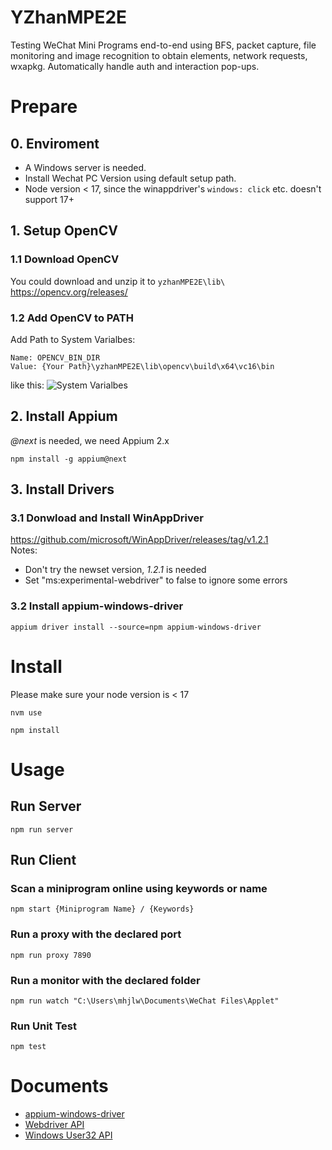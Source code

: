 # YZhanMPE2E
Testing WeChat Mini Programs end-to-end using BFS, packet capture, file monitoring and image recognition to obtain elements, network requests, wxapkg. Automatically handle auth and interaction pop-ups.
# Prepare
## 0. Enviroment
- A Windows server is needed.
- Install Wechat PC Version using default setup path.
- Node version < 17, since the winappdriver's `windows: click` etc. doesn't support 17+
## 1. Setup OpenCV
### 1.1 Download OpenCV
You could download and unzip it to `yzhanMPE2E\lib\`  
https://opencv.org/releases/
### 1.2 Add OpenCV to PATH
Add Path to System Varialbes:
```shell
Name: OPENCV_BIN_DIR
Value: {Your Path}\yzhanMPE2E\lib\opencv\build\x64\vc16\bin
```
like this:
![System Varialbes](https://s2.loli.net/2023/05/13/8QWsBTIDPVAq7ni.jpg)

## 2. Install Appium
*@next* is needed, we need Appium 2.x
```shell
npm install -g appium@next
```
## 3. Install Drivers
### 3.1 Donwload and Install WinAppDriver
https://github.com/microsoft/WinAppDriver/releases/tag/v1.2.1  
Notes:
- Don't try the newset version, *1.2.1* is needed 
- Set "ms:experimental-webdriver" to false to ignore some errors  
### 3.2 Install appium-windows-driver
```shell
appium driver install --source=npm appium-windows-driver
```

# Install
Please make sure your node version is < 17  
```
nvm use
```
```shell
npm install
```

# Usage
## Run Server
```shell
npm run server
```
## Run Client
### Scan a miniprogram online using keywords or name
```shell
npm start {Miniprogram Name} / {Keywords}
```
### Run a proxy with the declared port
```shell
npm run proxy 7890
```
### Run a monitor with the declared folder
```shell
npm run watch "C:\Users\mhjlw\Documents\WeChat Files\Applet"
```
### Run Unit Test
```shell
npm test
```
# Documents  
- [appium-windows-driver](https://github.com/appium/appium-windows-driver)   
- [Webdriver API](https://webdriver.io/docs/api)  
- [Windows User32 API](https://github.com/waitingsong/node-win32-api/blob/main/packages/win32-api/src/lib/user32/api.ts)